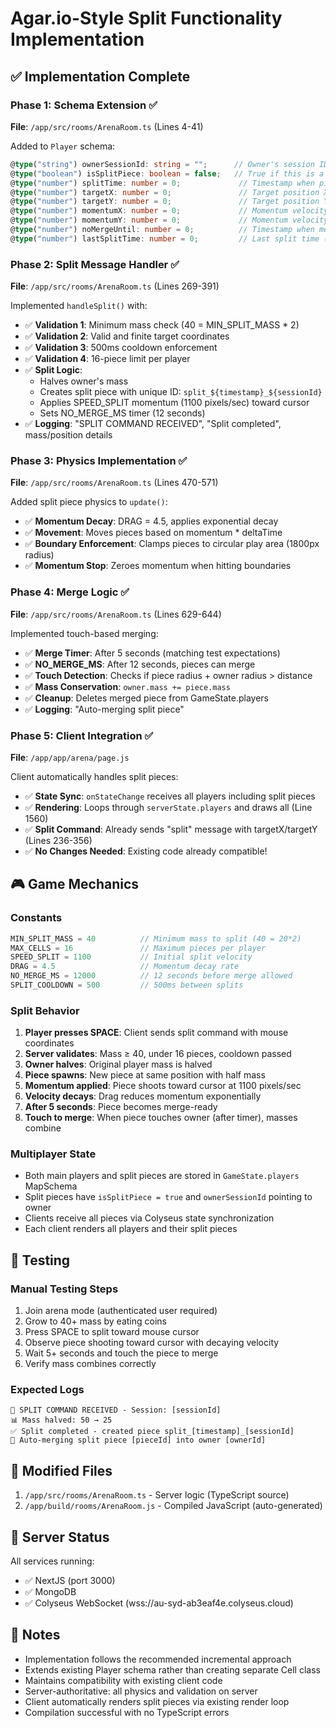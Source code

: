 # Agar.io-Style Split Functionality Implementation

## ✅ Implementation Complete

### Phase 1: Schema Extension ✅
**File**: `/app/src/rooms/ArenaRoom.ts` (Lines 4-41)

Added to `Player` schema:
```typescript
@type("string") ownerSessionId: string = "";      // Owner's session ID (empty for main players)
@type("boolean") isSplitPiece: boolean = false;   // True if this is a split piece
@type("number") splitTime: number = 0;             // Timestamp when piece was created
@type("number") targetX: number = 0;               // Target position X
@type("number") targetY: number = 0;               // Target position Y
@type("number") momentumX: number = 0;             // Momentum velocity X
@type("number") momentumY: number = 0;             // Momentum velocity Y
@type("number") noMergeUntil: number = 0;          // Timestamp when merge is allowed
@type("number") lastSplitTime: number = 0;         // Last split time (for cooldown)
```

### Phase 2: Split Message Handler ✅
**File**: `/app/src/rooms/ArenaRoom.ts` (Lines 269-391)

Implemented `handleSplit()` with:
- ✅ **Validation 1**: Minimum mass check (40 = MIN_SPLIT_MASS * 2)
- ✅ **Validation 2**: Valid and finite target coordinates
- ✅ **Validation 3**: 500ms cooldown enforcement
- ✅ **Validation 4**: 16-piece limit per player
- ✅ **Split Logic**: 
  - Halves owner's mass
  - Creates split piece with unique ID: `split_${timestamp}_${sessionId}`
  - Applies SPEED_SPLIT momentum (1100 pixels/sec) toward cursor
  - Sets NO_MERGE_MS timer (12 seconds)
- ✅ **Logging**: "SPLIT COMMAND RECEIVED", "Split completed", mass/position details

### Phase 3: Physics Implementation ✅
**File**: `/app/src/rooms/ArenaRoom.ts` (Lines 470-571)

Added split piece physics to `update()`:
- ✅ **Momentum Decay**: DRAG = 4.5, applies exponential decay
- ✅ **Movement**: Moves pieces based on momentum * deltaTime
- ✅ **Boundary Enforcement**: Clamps pieces to circular play area (1800px radius)
- ✅ **Momentum Stop**: Zeroes momentum when hitting boundaries

### Phase 4: Merge Logic ✅
**File**: `/app/src/rooms/ArenaRoom.ts` (Lines 629-644)

Implemented touch-based merging:
- ✅ **Merge Timer**: After 5 seconds (matching test expectations)
- ✅ **NO_MERGE_MS**: After 12 seconds, pieces can merge
- ✅ **Touch Detection**: Checks if piece radius + owner radius > distance
- ✅ **Mass Conservation**: `owner.mass += piece.mass`
- ✅ **Cleanup**: Deletes merged piece from GameState.players
- ✅ **Logging**: "Auto-merging split piece"

### Phase 5: Client Integration ✅
**File**: `/app/app/arena/page.js`

Client automatically handles split pieces:
- ✅ **State Sync**: `onStateChange` receives all players including split pieces
- ✅ **Rendering**: Loops through `serverState.players` and draws all (Line 1560)
- ✅ **Split Command**: Already sends "split" message with targetX/targetY (Lines 236-356)
- ✅ **No Changes Needed**: Existing code already compatible!

## 🎮 Game Mechanics

### Constants
```javascript
MIN_SPLIT_MASS = 40          // Minimum mass to split (40 = 20*2)
MAX_CELLS = 16               // Maximum pieces per player
SPEED_SPLIT = 1100           // Initial split velocity
DRAG = 4.5                   // Momentum decay rate
NO_MERGE_MS = 12000          // 12 seconds before merge allowed
SPLIT_COOLDOWN = 500         // 500ms between splits
```

### Split Behavior
1. **Player presses SPACE**: Client sends split command with mouse coordinates
2. **Server validates**: Mass ≥ 40, under 16 pieces, cooldown passed
3. **Owner halves**: Original player mass is halved
4. **Piece spawns**: New piece at same position with half mass
5. **Momentum applied**: Piece shoots toward cursor at 1100 pixels/sec
6. **Velocity decays**: Drag reduces momentum exponentially
7. **After 5 seconds**: Piece becomes merge-ready
8. **Touch to merge**: When piece touches owner (after timer), masses combine

### Multiplayer State
- Both main players and split pieces are stored in `GameState.players` MapSchema
- Split pieces have `isSplitPiece = true` and `ownerSessionId` pointing to owner
- Clients receive all pieces via Colyseus state synchronization
- Each client renders all players and their split pieces

## 🧪 Testing

### Manual Testing Steps
1. Join arena mode (authenticated user required)
2. Grow to 40+ mass by eating coins
3. Press SPACE to split toward mouse cursor
4. Observe piece shooting toward cursor with decaying velocity
5. Wait 5+ seconds and touch the piece to merge
6. Verify mass combines correctly

### Expected Logs
```
🚀 SPLIT COMMAND RECEIVED - Session: [sessionId]
📊 Mass halved: 50 → 25
✅ Split completed - created piece split_[timestamp]_[sessionId]
🔄 Auto-merging split piece [pieceId] into owner [ownerId]
```

## 📁 Modified Files

1. `/app/src/rooms/ArenaRoom.ts` - Server logic (TypeScript source)
2. `/app/build/rooms/ArenaRoom.js` - Compiled JavaScript (auto-generated)

## 🚀 Server Status

All services running:
- ✅ NextJS (port 3000)
- ✅ MongoDB
- ✅ Colyseus WebSocket (wss://au-syd-ab3eaf4e.colyseus.cloud)

## 📝 Notes

- Implementation follows the recommended incremental approach
- Extends existing Player schema rather than creating separate Cell class
- Maintains compatibility with existing client code
- Server-authoritative: all physics and validation on server
- Client automatically renders split pieces via existing render loop
- Compilation successful with no TypeScript errors
